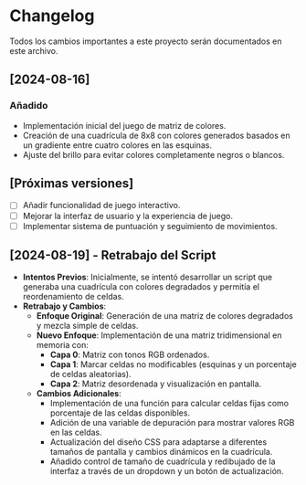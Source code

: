 # Changelog

Todos los cambios importantes a este proyecto serán documentados en este archivo.

## [2024-08-16]
### Añadido
- Implementación inicial del juego de matriz de colores.
- Creación de una cuadrícula de 8x8 con colores generados basados en un gradiente entre cuatro colores en las esquinas.
- Ajuste del brillo para evitar colores completamente negros o blancos.

## [Próximas versiones]
- [ ] Añadir funcionalidad de juego interactivo.
- [ ] Mejorar la interfaz de usuario y la experiencia de juego.
- [ ] Implementar sistema de puntuación y seguimiento de movimientos.

## [2024-08-19] - Retrabajo del Script
- **Intentos Previos**: Inicialmente, se intentó desarrollar un script que generaba una cuadrícula con colores degradados y permitía el reordenamiento de celdas.
- **Retrabajo y Cambios**:
  - **Enfoque Original**: Generación de una matriz de colores degradados y mezcla simple de celdas.
  - **Nuevo Enfoque**: Implementación de una matriz tridimensional en memoria con:
    - **Capa 0**: Matriz con tonos RGB ordenados.
    - **Capa 1**: Marcar celdas no modificables (esquinas y un porcentaje de celdas aleatorias).
    - **Capa 2**: Matriz desordenada y visualización en pantalla.
  - **Cambios Adicionales**:
    - Implementación de una función para calcular celdas fijas como porcentaje de las celdas disponibles.
    - Adición de una variable de depuración para mostrar valores RGB en las celdas.
    - Actualización del diseño CSS para adaptarse a diferentes tamaños de pantalla y cambios dinámicos en la cuadrícula.
    - Añadido control de tamaño de cuadrícula y redibujado de la interfaz a través de un dropdown y un botón de actualización.


